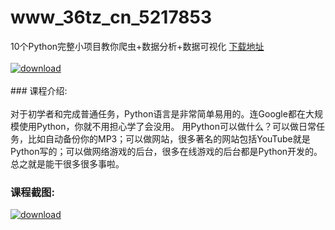 # www_36tz_cn_5217853
10个Python完整小项目教你爬虫+数据分析+数据可视化
[下载地址](http://www.36tz.cn/article/5217853 "下载地址")
<br/></br>[![download](http://36tz.cn/muke_img/2021_01_1-95-300x188.png "下载地址")](http://www.36tz.cn/article/5217853 "下载地址")
<br/></br>### 课程介绍:<br/></br>对于初学者和完成普通任务，Python语言是非常简单易用的。连Google都在大规模使用Python，你就不用担心学了会没用。
用Python可以做什么？可以做日常任务，比如自动备份你的MP3；可以做网站，很多著名的网站包括YouTube就是Python写的；可以做网络游戏的后台，很多在线游戏的后台都是Python开发的。总之就是能干很多很多事啦。

### 课程截图:
[![download](http://36tz.cn/muke_img/2021_01_2-112.png "下载地址")](http://www.36tz.cn/article/5217853 "下载地址")
